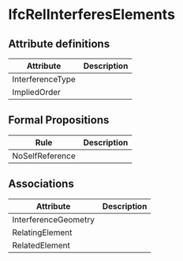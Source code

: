 IfcRelInterferesElements
========================
Attribute definitions
---------------------
| Attribute        | Description   |
|------------------|---------------|
| InterferenceType |               |
| ImpliedOrder     |               |

Formal Propositions
-------------------
| Rule            | Description   |
|-----------------|---------------|
| NoSelfReference |               |

Associations
------------
| Attribute            | Description   |
|----------------------|---------------|
| InterferenceGeometry |               |
| RelatingElement      |               |
| RelatedElement       |               |


